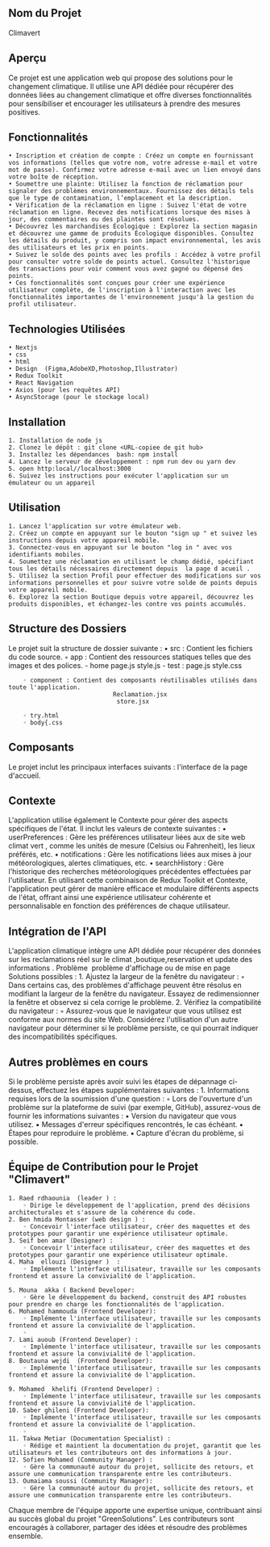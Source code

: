 ## Nom du Projet
Climavert 

## Aperçu
Ce projet est une application  web qui propose des solutions pour le changement climatique. Il utilise une API dédiée pour récupérer des données liées au changement climatique et offre diverses fonctionnalités pour sensibiliser et encourager les utilisateurs à prendre des mesures positives. 

## Fonctionnalités
    • Inscription et création de compte : Créez un compte en fournissant vos informations (telles que votre nom, votre adresse e-mail et votre mot de passe). Confirmez votre adresse e-mail avec un lien envoyé dans votre boîte de réception. 
    • Soumettre une plainte: Utilisez la fonction de réclamation pour signaler des problèmes environnementaux. Fournissez des détails tels que le type de contamination, l’emplacement et la description. 
    • Vérification de la réclamation en ligne : Suivez l'état de votre réclamation en ligne. Recevez des notifications lorsque des mises à jour, des commentaires ou des plaintes sont résolues.
    • Découvrez les marchandises Écologique : Explorez la section magasin et découvrez une gamme de produits Écologique disponibles. Consultez les détails du produit, y compris son impact environnemental, les avis des utilisateurs et les prix en points. 
    • Suivez le solde des points avec les profils : Accédez à votre profil pour consulter votre solde de points actuel. Consultez l'historique des transactions pour voir comment vous avez gagné ou dépensé des points. 
    • Ces fonctionnalités sont conçues pour créer une expérience utilisateur complète, de l'inscription à l'interaction avec les fonctionnalités importantes de l'environnement jusqu'à la gestion du profil utilisateur.



      
## Technologies Utilisées
    • Nextjs 
    • css 
    • html
    • Design  (Figma,AdobeXD,Photoshop,Illustrator)
    • Redux Toolkit
    • React Navigation
    • Axios (pour les requêtes API)
    • AsyncStorage (pour le stockage local)

## Installation
    1. Installation de node js
    2. Clonez le dépôt : git clone <URL-copiee de git hub>
    3. Installez les dépendances  bash: npm install
    4. Lancez le serveur de développement : npm run dev ou yarn dev 
    5. open http:local//localhost:3000
    6. Suivez les instructions pour exécuter l'application sur un émulateur ou un appareil

## Utilisation
    1. Lancez l'application sur votre émulateur web.
    2. Créez un compte en appuyant sur le bouton "sign up " et suivez les instructions depuis votre appareil mobile.
    3. Connectez-vous en appuyant sur le bouton "log in " avec vos identifiants mobiles.
    4. Soumettez une réclamation en utilisant le champ dédié, spécifiant tous les détails nécessaires directement depuis  la page d acueil .
    5. Utilisez la section Profil pour effectuer des modifications sur vos informations personnelles et pour suivre votre solde de points depuis votre appareil mobile.
    6. Explorez la section Boutique depuis votre appareil, découvrez les produits disponibles, et échangez-les contre vos points accumulés.
       






## Structure des Dossiers
Le projet suit la structure de dossier suivante :
    • src : Contient les fichiers du code source.
        ◦ app : Contient des ressources statiques telles que des images et des polices.
               - home
                                       page.js
                                       style.js
                             - test :
                                       page.js
                                       style.css
                                    
                                                            
        ◦ component : Contient des composants réutilisables utilisés dans toute l'application.
                                 Reclamation.jsx
                                  store.jsx
                              
        ◦ try.html
        ◦ body{.css

## Composants
Le projet inclut les principaux interfaces suivants :
l'interface de la page d'accueil. 

## Contexte
L'application utilise également le Contexte pour gérer des aspects spécifiques de l'état. Il inclut les valeurs de contexte suivantes :
    • userPreferences : Gère les préférences utilisateur liées aux de site web climat vert , comme les unités de mesure (Celsius ou Fahrenheit), les lieux préférés, etc.
    • notifications : Gère les notifications liées aux mises à jour météorologiques, alertes climatiques, etc.
    • searchHistory : Gère l'historique des recherches météorologiques précédentes effectuées par l'utilisateur.
En utilisant cette combinaison de Redux Toolkit et Contexte, l'application peut gérer de manière efficace et modulaire différents aspects de l'état, offrant ainsi une expérience utilisateur cohérente et personnalisable en fonction des préférences de chaque utilisateur.

## Intégration de l'API
L'application climatique intègre une API dédiée pour récupérer des données  sur les reclamations  réel sur le climat ,boutique,reservation et update des informations .
Problème 
problème d'affichage ou de mise en page
Solutions possibles :
    1. Ajustez la largeur de la fenêtre du navigateur :
        ◦ Dans certains cas, des problèmes d'affichage peuvent être résolus en modifiant la largeur de la fenêtre du navigateur. Essayez de redimensionner la fenêtre et observez si cela corrige le problème.
    2. Vérifiez la compatibilité du navigateur :
        ◦ Assurez-vous que le navigateur que vous utilisez est conforme aux normes du site Web. Considérez l'utilisation d'un autre navigateur pour déterminer si le problème persiste, ce qui pourrait indiquer des incompatibilités spécifiques.




## Autres problèmes en cours
Si le problème persiste après avoir suivi les étapes de dépannage ci-dessus, effectuez les étapes supplémentaires suivantes :
    1. Informations requises lors de la soumission d'une question :
        ◦ Lors de l'ouverture d'un problème sur la plateforme de suivi (par exemple, GitHub), assurez-vous de fournir les informations suivantes :
            ▪ Version du navigateur que vous utilisez.
            ▪ Messages d'erreur spécifiques rencontrés, le cas échéant.
            ▪ Étapes pour reproduire le problème.
            ▪ Capture d'écran du problème, si possible.
## Équipe de Contribution pour le Projet "Climavert"
    1. Raed rdhaounia  (leader ) :
        ◦ Dirige le développement de l'application, prend des décisions architecturales et s'assure de la cohérence du code.
    2. Ben hmida Montasser (web design ) :
        ◦ Concevoir l'interface utilisateur, créer des maquettes et des prototypes pour garantir une expérience utilisateur optimale.
    3. Seif ben amar (Designer) :
        ◦ Concevoir l'interface utilisateur, créer des maquettes et des prototypes pour garantir une expérience utilisateur optimale.
    4. Maha  ellouzi (Designer )  :
        ◦ Implémente l'interface utilisateur, travaille sur les composants frontend et assure la convivialité de l'application.
       
    5. Mouna  akka ( Backend Developer:
        ◦ Gère le développement du backend, construit des API robustes pour prendre en charge les fonctionnalités de l'application.
    6. Mohamed hammouda (Frontend Developer):
        ◦ Implémente l'interface utilisateur, travaille sur les composants frontend et assure la convivialité de l'application. 
        ◦ 
    7. Lami auoub (Frontend Developer) :
        ◦ Implémente l'interface utilisateur, travaille sur les composants frontend et assure la convivialité de l'application.
    8. Boutauna wejdi  (Frontend Developer):
        ◦ Implémente l'interface utilisateur, travaille sur les composants frontend et assure la convivialité de l'application.

    9. Mohamed  khelifi (Frontend Developer) :
        ◦ Implémente l'interface utilisateur, travaille sur les composants frontend et assure la convivialité de l'application.
    10. Saber ghileni (Frontend Developer):
        ◦ Implémente l'interface utilisateur, travaille sur les composants frontend et assure la convivialité de l'application.
        ◦ 
    11. Takwa Metiar (Documentation Specialist) :
        ◦ Rédige et maintient la documentation du projet, garantit que les utilisateurs et les contributeurs ont des informations à jour.
    12. Sofien Mohamed (Community Manager) :
        ◦ Gère la communauté autour du projet, sollicite des retours, et assure une communication transparente entre les contributeurs.
    13. Oumaiama soussi (Community Manager):
        ◦ Gère la communauté autour du projet, sollicite des retours, et assure une communication transparente entre les contributeurs.
       
Chaque membre de l'équipe apporte une expertise unique, contribuant ainsi au succès global du projet "GreenSolutions". Les contributeurs sont encouragés à collaborer, partager des idées et résoudre des problèmes ensemble.